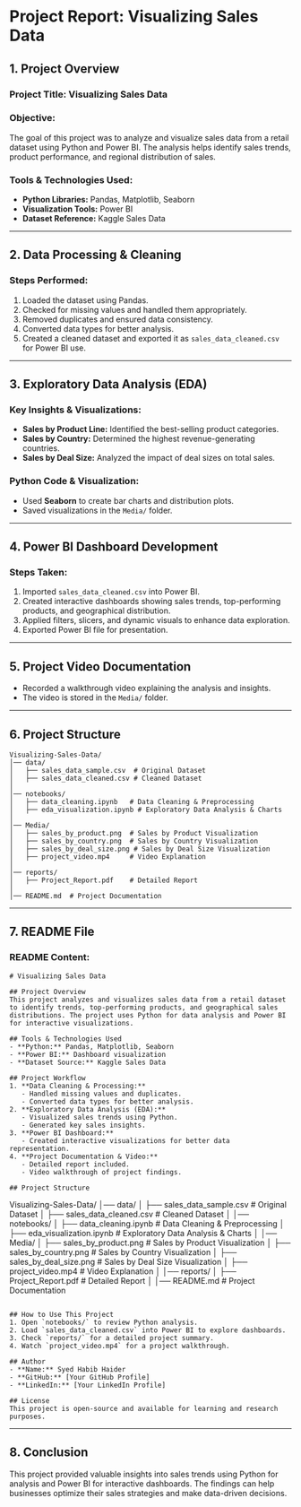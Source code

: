 # Project Report: Visualizing Sales Data

## **1. Project Overview**
### **Project Title:** Visualizing Sales Data
### **Objective:**
The goal of this project was to analyze and visualize sales data from a retail dataset using Python and Power BI. The analysis helps identify sales trends, product performance, and regional distribution of sales.

### **Tools & Technologies Used:**
- **Python Libraries:** Pandas, Matplotlib, Seaborn
- **Visualization Tools:** Power BI
- **Dataset Reference:** Kaggle Sales Data

---

## **2. Data Processing & Cleaning**
### **Steps Performed:**
1. Loaded the dataset using Pandas.
2. Checked for missing values and handled them appropriately.
3. Removed duplicates and ensured data consistency.
4. Converted data types for better analysis.
5. Created a cleaned dataset and exported it as `sales_data_cleaned.csv` for Power BI use.

---

## **3. Exploratory Data Analysis (EDA)**
### **Key Insights & Visualizations:**
- **Sales by Product Line:** Identified the best-selling product categories.
- **Sales by Country:** Determined the highest revenue-generating countries.
- **Sales by Deal Size:** Analyzed the impact of deal sizes on total sales.

### **Python Code & Visualization:**
- Used **Seaborn** to create bar charts and distribution plots.
- Saved visualizations in the `Media/` folder.

---

## **4. Power BI Dashboard Development**
### **Steps Taken:**
1. Imported `sales_data_cleaned.csv` into Power BI.
2. Created interactive dashboards showing sales trends, top-performing products, and geographical distribution.
3. Applied filters, slicers, and dynamic visuals to enhance data exploration.
4. Exported Power BI file for presentation.

---

## **5. Project Video Documentation**
- Recorded a walkthrough video explaining the analysis and insights.
- The video is stored in the `Media/` folder.

---

## **6. Project Structure**
```
Visualizing-Sales-Data/
│── data/
│   ├── sales_data_sample.csv  # Original Dataset
│   ├── sales_data_cleaned.csv # Cleaned Dataset
│
│── notebooks/
│   ├── data_cleaning.ipynb   # Data Cleaning & Preprocessing
│   ├── eda_visualization.ipynb # Exploratory Data Analysis & Charts
│
│── Media/
│   ├── sales_by_product.png  # Sales by Product Visualization
│   ├── sales_by_country.png  # Sales by Country Visualization
│   ├── sales_by_deal_size.png # Sales by Deal Size Visualization
│   ├── project_video.mp4     # Video Explanation
│
│── reports/
│   ├── Project_Report.pdf    # Detailed Report
│
│── README.md  # Project Documentation
```

---

## **7. README File**
### **README Content:**
```
# Visualizing Sales Data

## Project Overview
This project analyzes and visualizes sales data from a retail dataset to identify trends, top-performing products, and geographical sales distributions. The project uses Python for data analysis and Power BI for interactive visualizations.

## Tools & Technologies Used
- **Python:** Pandas, Matplotlib, Seaborn
- **Power BI:** Dashboard visualization
- **Dataset Source:** Kaggle Sales Data

## Project Workflow
1. **Data Cleaning & Processing:**
   - Handled missing values and duplicates.
   - Converted data types for better analysis.
2. **Exploratory Data Analysis (EDA):**
   - Visualized sales trends using Python.
   - Generated key sales insights.
3. **Power BI Dashboard:**
   - Created interactive visualizations for better data representation.
4. **Project Documentation & Video:**
   - Detailed report included.
   - Video walkthrough of project findings.

## Project Structure
```
Visualizing-Sales-Data/
│── data/
│   ├── sales_data_sample.csv  # Original Dataset
│   ├── sales_data_cleaned.csv # Cleaned Dataset
│
│── notebooks/
│   ├── data_cleaning.ipynb   # Data Cleaning & Preprocessing
│   ├── eda_visualization.ipynb # Exploratory Data Analysis & Charts
│
│── Media/
│   ├── sales_by_product.png  # Sales by Product Visualization
│   ├── sales_by_country.png  # Sales by Country Visualization
│   ├── sales_by_deal_size.png # Sales by Deal Size Visualization
│   ├── project_video.mp4     # Video Explanation
│
│── reports/
│   ├── Project_Report.pdf    # Detailed Report
│
│── README.md  # Project Documentation
```

## How to Use This Project
1. Open `notebooks/` to review Python analysis.
2. Load `sales_data_cleaned.csv` into Power BI to explore dashboards.
3. Check `reports/` for a detailed project summary.
4. Watch `project_video.mp4` for a project walkthrough.

## Author
- **Name:** Syed Habib Haider
- **GitHub:** [Your GitHub Profile]
- **LinkedIn:** [Your LinkedIn Profile]

## License
This project is open-source and available for learning and research purposes.
```

---

## **8. Conclusion**
This project provided valuable insights into sales trends using Python for analysis and Power BI for interactive dashboards. The findings can help businesses optimize their sales strategies and make data-driven decisions.